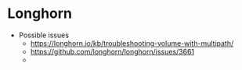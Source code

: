 # Longhorn

- Possible issues
  - https://longhorn.io/kb/troubleshooting-volume-with-multipath/
  - https://github.com/longhorn/longhorn/issues/3661
  - 
